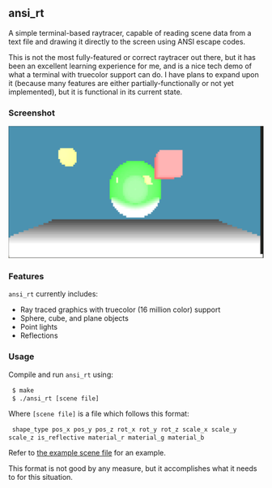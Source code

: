 ## ansi_rt

A simple terminal-based raytracer, capable of reading scene data from a text file and drawing it directly to the screen using ANSI escape codes.

This is not the most fully-featured or correct raytracer out there, but it has been an excellent learning experience for me, and is a nice tech demo of what a terminal with truecolor support can do.  I have plans to expand upon it (because many features are either partially-functionally or not yet implemented), but it is functional in its current state.

### Screenshot

![Demo](https://github.com/Cubified/ansi_rt/blob/main/demo.png)

### Features

`ansi_rt` currently includes:

- Ray traced graphics with truecolor (16 million color) support
- Sphere, cube, and plane objects
- Point lights
- Reflections

### Usage

Compile and run `ansi_rt` using:

     $ make
     $ ./ansi_rt [scene file]

Where `[scene file]` is a file which follows this format:

     shape_type pos_x pos_y pos_z rot_x rot_y rot_z scale_x scale_y scale_z is_reflective material_r material_g material_b

Refer to [the example scene file](https://github.com/Cubified/ansi_rt/blob/main/scene) for an example.

This format is not good by any measure, but it accomplishes what it needs to for this situation.
